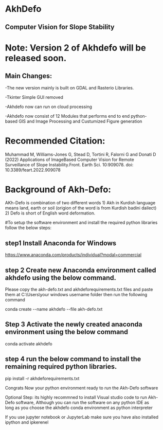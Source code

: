 # AkhDefo
 ## Computer Vision for Slope Stability
 
 # Note: Version 2 of Akhdefo will be released soon. 
 ## Main Changes:
 -The new version mainly is built on GDAL and Rasterio Libraries.
 
 -Tkinter Simple GUI removed
 
 -Akhdefo now can run on cloud processing
 
 -Akhdefo now consist of 12 Modules that performs end to end python-based GIS and Image Processing and Custumized Figure generation
 
 # Recommended Citation:
 
Muhammad M, Williams-Jones G, Stead D, Tortini R, Falorni G and Donati D (2022) Applications of ImageBased Computer Vision for Remote
Surveillance of Slope Instability.Front. Earth Sci. 10:909078. doi: 10.3389/feart.2022.909078

# Background of Akh-Defo: 

AKh-Defo is combination of two different words 1) Akh in Kurdish language means land, earth or soil (origion of the word is from Kurdish badini dailect) 2) Defo is short of English word deformation.
 
#To setup the software environment and install the required python libraries follow the below steps:

## step1 Install Anaconda for Windows

https://www.anaconda.com/products/individual?modal=commercial

## step 2 Create new Anaconda environment called akhdefo using the below command. 

Please copy the akh-defo.txt and akhdeforequirements.txt files and paste them at C:\Users\your windows username folder  then run the following command

conda create --name akhdefo --file akh-defo.txt

## Step 3 Activate the newly created anaconda environment using the below command

conda activate akhdefo

## step 4 run the below command to install the remaining required python libraries.

pip install -r akhdeforequirements.txt

Congrats Now your python environment ready to run the Akh-Defo software

Optional Step: its highly recommned to install Visual studio code to run Akh-Defo software, Although you can run the software on any python IDE as long as you choose the akhdefo conda environment as python interpreter 

If you use jupyter notebook or JupyterLab make sure you have also installed ipython and ipkerenel 





